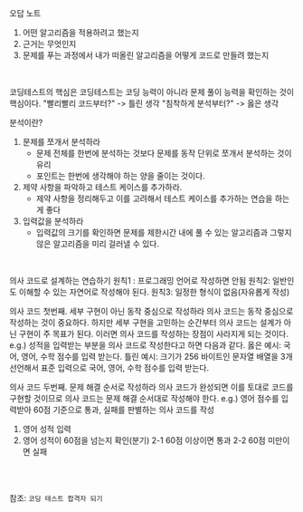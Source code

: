 오답 노트
1. 어떤 알고리즘을 적용하려고 했는지
2. 근거는 무엇인지
3. 문제를 푸는 과정에서 내가 떠올린 알고리즘을 어떻게 코드로 만들려 했는지

<br/>

코딩테스트의 핵심은
코딩테스트는 코딩 능력이 아니라 문제 풀이 능력을 확인하는 것이 핵심이다.
"빨리빨리 코드부터?" -> 틀린 생각
"침착하게 분석부터?" -> 옳은 생각

분석이란?
1. 문제를 쪼개서 분석하라
   - 문제 전체를 한번에 분석하는 것보다 문제를 동작 단위로 쪼개서 분석하는 것이 유리
   - 포인트는 한번에 생각해야 하는 양을 줄이는 것이다.
2. 제약 사항을 파악하고 테스트 케이스를 추가하라.
   - 제약 사항을 정리해두고 이를 고려해서 테스트 케이스를 추가하는 연습을 하는게 좋다
3. 입력값을 분석하라
   - 입력값의 크기를 확인하면 문제를 제한시간 내에 풀 수 있는 알고리즘과 그렇지 않은 알고리즘을 미리 걸러낼 수 있다.

<br/>

의사 코드로 설계하는 연습하기
원칙1 : 프로그래밍 언어로 작성하면 안됨
원칙2: 일반인도 이해할 수 있는 자연어로 작성해야 된다.
원칙3: 일정한 형식이 없음(자유롭게 작성)

의사 코드 첫번째.
세부 구현이 아닌 동작 중심으로 작성하라
의사 코드는 동작 중심으로 작성하는 것이 중요하다.
하지만 세부 구현을 고민하는 순간부터 의사 코드는 설계가 아닌 구현이 주 목표가 된다.
이러면 의사 코드를 작성하는 장점이 사라지게 되는 것이다.
e.g.) 성적을 입력받는 부분을 의사 코드로 작성한다고 하면 다음과 같다.
옳은 예시: 국어, 영어, 수학 점수를 입력 받는다.
틀린 예시: 크기가 256 바이트인 문자열 배열을 3개 선언해서 표준 입력으로 국어, 영어, 수학 점수를 입력 받는다.

의사 코드 두번째.
문제 해결 순서로 작성하라
의사 코드가 완성되면 이를 토대로 코드를 구현할 것이므로 의사 코드는 문제 해결 순서대로 작성해야 한다.
e.g.) 영어 점수를 입력받아 60점 기준으로 통과, 실패를 판별하는 의사 코드를 작성
1. 영어 성적 입력
2. 영어 성적이 60점을 넘는지 확인(분기)
   2-1 60점 이상이면 통과
   2-2 60점 미만이면 실패

<br/><br/>

참조: `코딩 테스트 합격자 되기`
